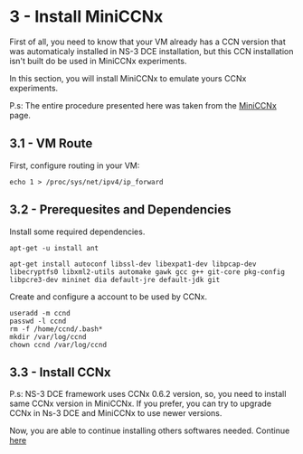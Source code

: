 # 3 - Install MiniCCNx

First of all, you need to know that your VM already has a CCN version that was automaticaly installed in NS-3 DCE installation, but this CCN installation isn't built do be used in MiniCCNx experiments.

In this section, you will install MiniCCNx to emulate yours CCNx experiments.

P.s: The entire procedure presented here was taken from the [MiniCCNx](https://github.com/chesteve/mn-ccnx/wiki) page.

## 3.1 - VM Route

First, configure routing in your VM:

`echo 1 > /proc/sys/net/ipv4/ip_forward`

## 3.2 - Prerequesites and Dependencies

Install some required dependencies.

```
apt-get -u install ant

apt-get install autoconf libssl-dev libexpat1-dev libpcap-dev libecryptfs0 libxml2-utils automake gawk gcc g++ git-core pkg-config libpcre3-dev mininet dia default-jre default-jdk git
```
Create and configure a account to be used by CCNx.

```
useradd -m ccnd
passwd -l ccnd             
rm -f /home/ccnd/.bash*
mkdir /var/log/ccnd
chown ccnd /var/log/ccnd
```

## 3.3 - Install CCNx

P.s: NS-3 DCE framework uses CCNx 0.6.2 version, so, you need to install same CCNx version in MiniCCNx. If you prefer, you can try to upgrade CCNx in Ns-3 DCE and MiniCCNx to use newer versions.










Now, you are able to continue installing others softwares needed. Continue [here](https://github.com/emersonbarea/testes/edit/master/3_install_MiniCCNx.md)

